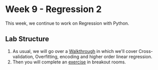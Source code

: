 # Week 9 - Regression 2

This week, we continue to work on Regression with Python.

## Lab Structure
1. As usual, we will go over a [Walkthrough](https://github.com/michalis0/Business-Intelligence-and-Analytics/blob/master/week9%20-%20Regression2/Walkthrough/%20Walkthrough_Regression_2.ipynb) in which we'll cover Cross-validation, Overfitting, encoding and higher order linear regression.
3. Then you will complete an [exercise](Exercises/Exercise.ipynb) in breakout rooms.
